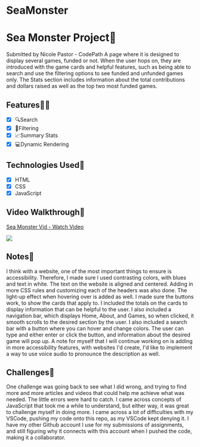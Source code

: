 # SeaMonster

# Sea Monster Project👾
Submitted by Nicole Pastor - CodePath
A page where it is designed to display several games, funded or not. When the user hops on, they are introduced 
with the game cards and helpful features, such as being able to search and use the filtering options to see funded
and unfunded games only. The Stats section includes information about the total contributions and dollars raised as well as the top two most funded games. 

## Features👨‍🔧

- [X] 🔍Search
- [X] 📌Filtering
- [X] 📈Summary Stats
- [X] 💻Dynamic Rendering

## Technologies Used🚀
- [X] HTML
- [X] CSS
- [X] JavaScript

## Video Walkthrough🎥
<div>
    <a href="https://www.loom.com/share/c2896d32bf494fc99afdbf12ca77b712">
      <p>Sea Monster Vid - Watch Video</p>
    </a>
    <a href="https://www.loom.com/share/c2896d32bf494fc99afdbf12ca77b712">
      <img style="max-width:300px;" src="https://cdn.loom.com/sessions/thumbnails/c2896d32bf494fc99afdbf12ca77b712-5a7f67830d699d13-full-play.gif">
    </a>
  </div>
  
## Notes📝
 I think with a website, one of the most important things to ensure is accessibility. Therefore, I made sure I used contrasting colors, with blues and text in white. The text on the website is aligned and centered. Adding in more CSS rules and customizing each of the headers was also done. The light-up effect when hovering over is added as well. I made sure the buttons work, to show the cards that apply to. I included the totals on the cards to display information that can be helpful to the user. I also included a navigation bar, which displays Home, About, and Games, so when clicked, it smooth scrolls to the desired section by the user. I also included a search bar with a button where you can hover and change colors. The user can type and either enter or click the button, and information about the desired game will pop up. A note for myself that I will continue working on is adding in more accessibility features, with websites I'd create, I'd like to implement a way to use voice audio to pronounce the description as well.

## Challenges🌟
One challenge was going back to see what I did wrong, and trying to find more and more articles and videos that could help me achieve what was needed. The little errors were hard to catch. I came across concepts of JavaScript that took me a while to understand, but either way, it was great to challenge myself in doing more. I came across a lot of difficulties with my VSCode, pushing my code onto this repo, as my VSCode kept denying it. I have my other Github account I use for my submissions of assignments, and still figuring why it connects with this account when I pushed the code, making it a collaborator.

